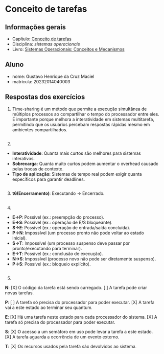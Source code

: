 # Conceito de tarefas

## Informações gerais

- Capítulo: [Conceito de tarefas](https://wiki.inf.ufpr.br/maziero/lib/exe/fetch.php?media=socm:socm-04.pdf)
- Disciplina: *sistemas operacionais*
- Livro: [Sistemas Operacionais: Conceitos e Mecanismos](https://wiki.inf.ufpr.br/maziero/doku.php?id=socm:start)

## Aluno

- nome: Gustavo Henrique da Cruz Maciel
- matrícula: 20232014040003

## Respostas dos exercícios

1) Time-sharing é um método que permite a execução simultânea de múltiplos processos ao compartilhar o tempo do processador entre eles. É importante porque melhora a interatividade em sistemas multitarefa, permitindo que os usuários percebam respostas rápidas mesmo em ambientes compartilhados.

##
2)
- **Interatividade**: Quanta mais curtos são melhores para sistemas interativos.
- **Sobrecarga**: Quanta muito curtos podem aumentar o overhead causado pelas trocas de contexto.
- **Tipo de aplicação**: Sistemas de tempo real podem exigir quanta específicos para garantir deadlines.
  
##
3) **t6(Encerramento)**: Executando → Encerrado.

##
4) 
- **E→P**: Possível (ex.: preempção do processo).
- **E→S**: Possível (ex.: operação de E/S bloqueante).
- **S→E**: Possível (ex.: operação de entrada/saída concluída).
- **P→N**: Impossível (um processo pronto não pode voltar ao estado inicial).
- **S→T**: Impossível (um processo suspenso deve passar por pronto/executando para terminar).
- **E→T**: Possível (ex.: conclusão de execução).
- **N→S**: Impossível (processo novo não pode ser diretamente suspenso).
- **P→S**: Possível (ex.: bloqueio explícito).

##
5)
**N**: [X] O código da tarefa está sendo carregado. [ ] A tarefa pode criar novas tarefas.

**P**: [ ] A tarefa só precisa do processador para poder executar. [X] A tarefa vai a este estado ao terminar seu quantum.

**E**: [X] Há uma tarefa neste estado para cada processador do sistema. [X] A tarefa só precisa do processador para poder executar.

**S**: [X] O acesso a um semáforo em uso pode levar a tarefa a este estado. [X] A tarefa aguarda a ocorrência de um evento externo.

**T**: [X] Os recursos usados pela tarefa são devolvidos ao sistema.
